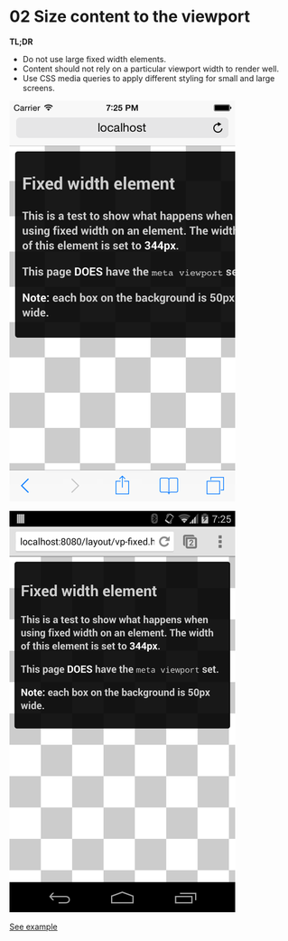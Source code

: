 # 02 Size content to the viewport

**TL;DR**

- Do not use large fixed width elements.
- Content should not rely on a particular viewport width to render well.
- Use CSS media queries to apply different styling for small and large screens.

![Page with a 344px fixed width element on an iPhone.](imgs/vp-fixed-iph.png)

![Page with a 344px fixed width element on a Nexus 5.](imgs/vp-fixed-n5.png)

[See example](samples/vp-fixed.html)

